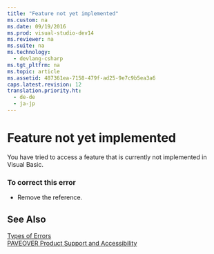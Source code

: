 ```yaml
---
title: "Feature not yet implemented"
ms.custom: na
ms.date: 09/19/2016
ms.prod: visual-studio-dev14
ms.reviewer: na
ms.suite: na
ms.technology: 
  - devlang-csharp
ms.tgt_pltfrm: na
ms.topic: article
ms.assetid: 487361ea-7158-479f-ad25-9e7c9b5ea3a6
caps.latest.revision: 12
translation.priority.ht: 
  - de-de
  - ja-jp
---
```

# Feature not yet implemented
You have tried to access a feature that is currently not implemented in Visual Basic.  
  
### To correct this error  
  
-   Remove the reference.  
  
## See Also  
 [Types of Errors](../vs140/Error-Types--Visual-Basic-.md)   
 [PAVEOVER Product Support and Accessibility](assetId:///14e1d293-7b6d-40a6-bf3e-a92f8ee6c88c)